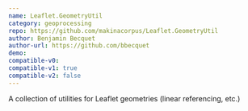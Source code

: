 ```yaml
---
name: Leaflet.GeometryUtil
category: geoprocessing
repo: https://github.com/makinacorpus/Leaflet.GeometryUtil
author: Benjamin Becquet
author-url: https://github.com/bbecquet
demo: 
compatible-v0:
compatible-v1: true
compatible-v2: false
---
```


A collection of utilities for Leaflet geometries (linear referencing, etc.)
